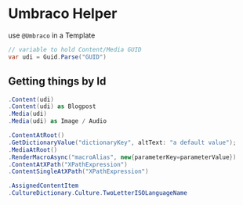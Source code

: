 # Umbraco Helper 

use `@Umbraco` in a Template

```csharp
// variable to hold Content/Media GUID
var udi = Guid.Parse("GUID")
```

## Getting things by Id

```csharp
.Content(udi)
.Content(udi) as Blogpost
.Media(udi)
.Media(udi) as Image / Audio

.ContentAtRoot()
.GetDictionaryValue("dictionaryKey", altText: "a default value");
.MediaAtRoot()
.RenderMacroAsync("macroAlias", new{parameterKey=parameterValue})
.ContentAtXPath("XPathExpression")
.ContentSingleAtXPath("XPathExpression")

.AssignedContentItem
.CultureDictionary.Culture.TwoLetterISOLanguageName
```
